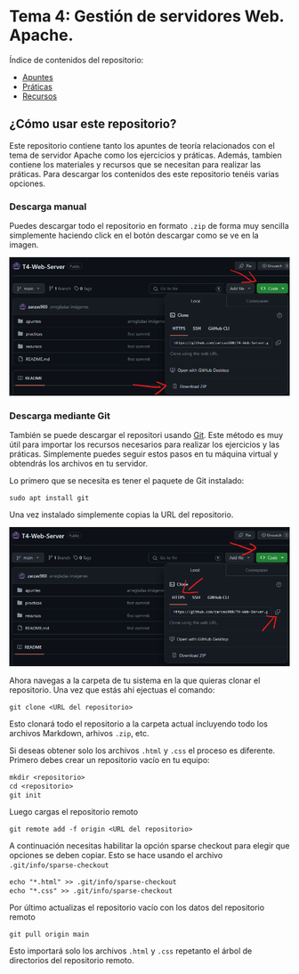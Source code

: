 # Tema 4: Gestión de servidores Web. Apache.

Índice de contenidos del repositorio:

* [Apuntes](/apuntes/)
* [Práticas](/practicas)
* [Recursos](/recursos)

## ¿Cómo usar este repositorio?

Este repositorio contiene tanto los apuntes de teoría relacionados con el tema de servidor Apache como los ejercicios y práticas. Además, tambien contiene los materiales y recursos que se necesitan para realizar las práticas. Para descargar los contenidos des este repositorio tenéis varias opciones.

### Descarga manual

Puedes descargar todo el repositorio en formato `.zip` de forma muy sencilla simplemente haciendo click en el botón descargar como se ve en la imagen.

![](img/zip.png)

### Descarga mediante Git

También se puede descargar el repositori usando [Git](https://git-scm.com/). Este método es muy útil para importar los recursos necesarios para realizar los ejercicios y las práticas. Simplemente puedes seguir estos pasos en tu máquina virtual y obtendrás los archivos en tu servidor.

Lo primero que se necesita es tener el paquete de Git instalado:

```
sudo apt install git
```

Una vez instalado simplemente copias la URL del repositorio. 

![](img/git.png)

Ahora navegas a la carpeta de tu sistema en la que quieras clonar el repositorio. Una vez que estás ahí ejectuas el comando:

```
git clone <URL del repositorio>
```
Esto clonará todo el repositorio a la carpeta actual incluyendo todo los archivos Markdown, arhivos `.zip`, etc.

Si deseas obtener solo los archivos `.html` y `.css` el proceso es diferente. Primero debes crear un repositorio vacío en tu equipo:
```
mkdir <repositorio>
cd <repositorio>
git init
```
Luego cargas el repositorio remoto
```
git remote add -f origin <URL del repositorio>
````
A continuación necesitas habilitar la opción sparse checkout para elegir que opciones se deben copiar. Esto se hace usando el archivo `.git/info/sparse-checkout`
```
echo "*.html" >> .git/info/sparse-checkout
echo "*.css" >> .git/info/sparse-checkout
```
Por último actualizas el repositorio vacío con los datos del repositorio remoto
```
git pull origin main
```

Esto importará solo los archivos `.html` y `.css` repetanto el árbol de directorios del repositorio remoto.


